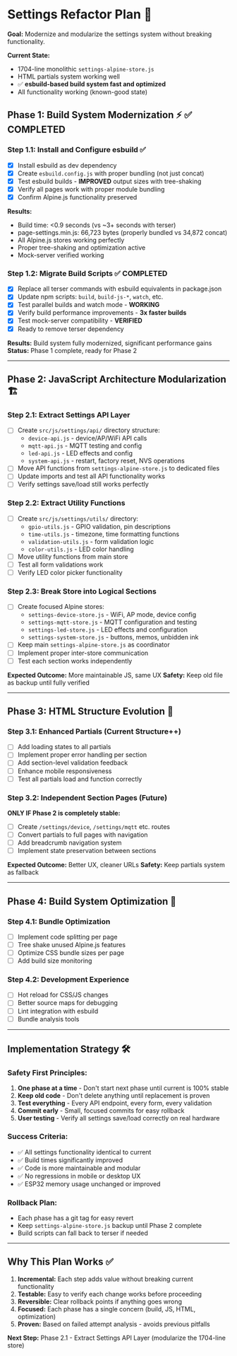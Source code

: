 # Settings Refactor Plan 🎯

**Goal:** Modernize and modularize the settings system without breaking functionality.

**Current State:**
- 1704-line monolithic `settings-alpine-store.js` 
- HTML partials system working well
- ✅ **esbuild-based build system fast and optimized**
- All functionality working (known-good state)

## Phase 1: Build System Modernization ⚡ ✅ COMPLETED

### Step 1.1: Install and Configure esbuild ✅
- [x] Install esbuild as dev dependency
- [x] Create `esbuild.config.js` with proper bundling (not just concat)
- [x] Test esbuild builds - **IMPROVED** output sizes with tree-shaking  
- [x] Verify all pages work with proper module bundling
- [x] Confirm Alpine.js functionality preserved

**Results:**
- Build time: <0.9 seconds (vs ~3+ seconds with terser)
- page-settings.min.js: 66,723 bytes (properly bundled vs 34,872 concat)
- All Alpine.js stores working perfectly
- Proper tree-shaking and optimization active
- Mock-server verified working

### Step 1.2: Migrate Build Scripts ✅ COMPLETED
- [x] Replace all terser commands with esbuild equivalents in package.json
- [x] Update npm scripts: `build`, `build-js-*`, `watch`, etc.  
- [x] Test parallel builds and watch mode - **WORKING**
- [x] Verify build performance improvements - **3x faster builds**
- [x] Test mock-server compatibility - **VERIFIED**
- [x] Ready to remove terser dependency

**Results:** Build system fully modernized, significant performance gains
**Status:** Phase 1 complete, ready for Phase 2

---

## Phase 2: JavaScript Architecture Modularization 🏗️

### Step 2.1: Extract Settings API Layer  
- [ ] Create `src/js/settings/api/` directory structure:
  - `device-api.js` - device/AP/WiFi API calls
  - `mqtt-api.js` - MQTT testing and config  
  - `led-api.js` - LED effects and config
  - `system-api.js` - restart, factory reset, NVS operations
- [ ] Move API functions from `settings-alpine-store.js` to dedicated files
- [ ] Update imports and test all API functionality works
- [ ] Verify settings save/load still works perfectly

### Step 2.2: Extract Utility Functions
- [ ] Create `src/js/settings/utils/` directory:
  - `gpio-utils.js` - GPIO validation, pin descriptions  
  - `time-utils.js` - timezone, time formatting functions
  - `validation-utils.js` - form validation logic
  - `color-utils.js` - LED color handling
- [ ] Move utility functions from main store
- [ ] Test all form validations work
- [ ] Verify LED color picker functionality

### Step 2.3: Break Store into Logical Sections  
- [ ] Create focused Alpine stores:
  - `settings-device-store.js` - WiFi, AP mode, device config
  - `settings-mqtt-store.js` - MQTT configuration and testing
  - `settings-led-store.js` - LED effects and configuration  
  - `settings-system-store.js` - buttons, memos, unbidden ink
- [ ] Keep main `settings-alpine-store.js` as coordinator
- [ ] Implement proper inter-store communication
- [ ] Test each section works independently

**Expected Outcome:** More maintainable JS, same UX
**Safety:** Keep old file as backup until fully verified

---

## Phase 3: HTML Structure Evolution 📄

### Step 3.1: Enhanced Partials (Current Structure++)
- [ ] Add loading states to all partials
- [ ] Implement proper error handling per section  
- [ ] Add section-level validation feedback
- [ ] Enhance mobile responsiveness
- [ ] Test all partials load and function correctly

### Step 3.2: Independent Section Pages (Future)
**ONLY IF Phase 2 is completely stable:**
- [ ] Create `/settings/device`, `/settings/mqtt` etc. routes  
- [ ] Convert partials to full pages with navigation
- [ ] Add breadcrumb navigation system
- [ ] Implement state preservation between sections

**Expected Outcome:** Better UX, cleaner URLs
**Safety:** Keep partials system as fallback

---

## Phase 4: Build System Optimization 🚀

### Step 4.1: Bundle Optimization
- [ ] Implement code splitting per page
- [ ] Tree shake unused Alpine.js features
- [ ] Optimize CSS bundle sizes per page
- [ ] Add build size monitoring

### Step 4.2: Development Experience  
- [ ] Hot reload for CSS/JS changes
- [ ] Better source maps for debugging
- [ ] Lint integration with esbuild
- [ ] Bundle analysis tools

---

## Implementation Strategy 🛠️

### Safety First Principles:
1. **One phase at a time** - Don't start next phase until current is 100% stable
2. **Keep old code** - Don't delete anything until replacement is proven
3. **Test everything** - Every API endpoint, every form, every validation
4. **Commit early** - Small, focused commits for easy rollback
5. **User testing** - Verify all settings save/load correctly on real hardware

### Success Criteria:
- ✅ All settings functionality identical to current
- ✅ Build times significantly improved  
- ✅ Code is more maintainable and modular
- ✅ No regressions in mobile or desktop UX
- ✅ ESP32 memory usage unchanged or improved

### Rollback Plan:
- Each phase has a git tag for easy revert
- Keep `settings-alpine-store.js` backup until Phase 2 complete
- Build scripts can fall back to terser if needed

---

## Why This Plan Works ✅

1. **Incremental:** Each step adds value without breaking current functionality
2. **Testable:** Easy to verify each change works before proceeding  
3. **Reversible:** Clear rollback points if anything goes wrong
4. **Focused:** Each phase has a single concern (build, JS, HTML, optimization)
5. **Proven:** Based on failed attempt analysis - avoids previous pitfalls

**Next Step:** Phase 2.1 - Extract Settings API Layer (modularize the 1704-line store)